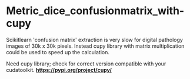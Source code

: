 # Metric_dice_confusionmatrix_with-cupy
Scikitlearn 'confusion matrix' extraction is very slow for digital pathology images of 30k x 30k pixels. Instead cupy library with matrix multiplication could be used to speed up the calculation. 

Need cupy library; check for correct version compatible with your cudatoolkit. <b/>
https://pypi.org/project/cupy/ 
